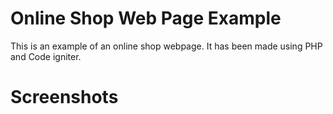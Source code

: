 # Online Shop Web Page Example
This is an example of an online shop webpage. It has been made using PHP and Code igniter.

# Screenshots
